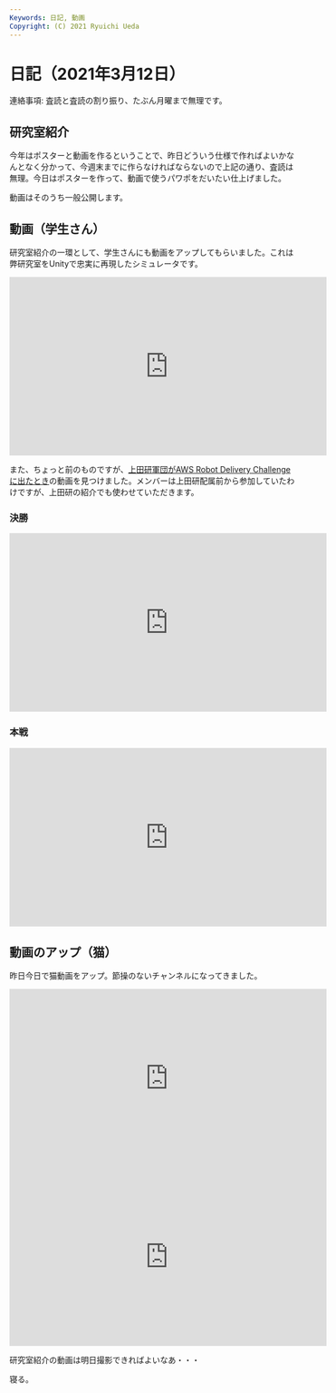 ```yaml
---
Keywords: 日記, 動画
Copyright: (C) 2021 Ryuichi Ueda
---
```


# 日記（2021年3月12日）

連絡事項: 査読と査読の割り振り、たぶん月曜まで無理です。


## 研究室紹介

今年はポスターと動画を作るということで、昨日どういう仕様で作ればよいかなんとなく分かって、今週末までに作らなければならないので上記の通り、査読は無理。今日はポスターを作って、動画で使うパワポをだいたい仕上げました。

動画はそのうち一般公開します。

## 動画（学生さん）

研究室紹介の一環として、学生さんにも動画をアップしてもらいました。これは弊研究室をUnityで忠実に再現したシミュレータです。

<iframe width="560" height="315" src="https://www.youtube.com/embed/fn4R3Rou23M" frameborder="0" allow="accelerometer; autoplay; clipboard-write; encrypted-media; gyroscope; picture-in-picture" allowfullscreen></iframe>


また、ちょっと前のものですが、[上田研軍団がAWS Robot Delivery Challengeに出たとき](https://lab.ueda.tech/?post=20200915_aws_challenge)の動画を見つけました。メンバーは上田研配属前から参加していたわけですが、上田研の紹介でも使わせていただきます。

### 決勝

<iframe width="560" height="315" src="https://www.youtube.com/embed/Tvhe4P3MiTU" frameborder="0" allow="accelerometer; autoplay; clipboard-write; encrypted-media; gyroscope; picture-in-picture" allowfullscreen></iframe>

### 本戦

<iframe width="560" height="315" src="https://www.youtube.com/embed/wjuNznYEFNg" frameborder="0" allow="accelerometer; autoplay; clipboard-write; encrypted-media; gyroscope; picture-in-picture" allowfullscreen></iframe>





## 動画のアップ（猫）

昨日今日で猫動画をアップ。節操のないチャンネルになってきました。

<iframe width="560" height="315" src="https://www.youtube.com/embed/yb-N790j184" frameborder="0" allow="accelerometer; autoplay; clipboard-write; encrypted-media; gyroscope; picture-in-picture" allowfullscreen></iframe>


<iframe width="560" height="315" src="https://www.youtube.com/embed/jtO93dDis8I" frameborder="0" allow="accelerometer; autoplay; clipboard-write; encrypted-media; gyroscope; picture-in-picture" allowfullscreen></iframe>



研究室紹介の動画は明日撮影できればよいなあ・・・


寝る。
